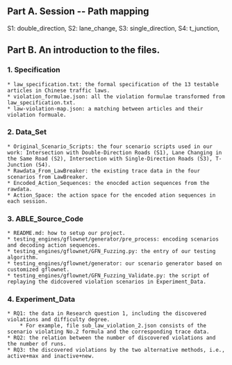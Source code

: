 ## Part A. Session -- Path mapping

S1: double_direction,
S2: lane_change,
S3: single_direction,
S4: t_junction,

## Part B. An introduction to the files.

### 1. Specification
    * law_specification.txt: the formal specification of the 13 testable articles in Chinese traffic laws.
    * violation_formulae.json: all the violation formulae transformed from law_specification.txt.
    * law-violation-map.json: a matching between articles and their violation formuale.

### 2. Data_Set
	* Original_Scenario_Scripts: the four scenario scripts used in our work: Intersection with Double-Direction Roads (S1), Lane Changing in the Same Road (S2), Intersection with Single-Direction Roads (S3), T-Junction (S4).
	* Rawdata_From_LawBreaker: the existing trace data in the four scenarios from LawBreaker.
	* Encoded_Action_Sequences: the enocded action sequences from the rawdata.
	* Action_Space: the action space for the encoded ation sequences in each session.

### 3. ABLE_Source_Code

	* README.md: how to setup our project.
	* testing_engines/gflownet/generator/pre_process: encoding scenarios and decoding action sequences.
	* testing_engines/gflownet/GFN_Fuzzing.py: the entry of our testing algorithm.
	* testing_engines/gflownet/generator: our scenario generator based on customized gflownet.
	* testing_engines/gflownet/GFN_Fuzzing_Validate.py: the script of replaying the didcovered violation scenarios in Experiment_Data.

### 4. Experiment_Data
	* RQ1: the data in Research question 1, including the discovered violations and difficulty degree.
		* For example, file sub_law_violation_2.json consists of the scenario violating No.2 formula and the corresponding trace data.
	* RQ2: the relation between the number of discovered violations and the number of runs.
	* RQ3: the discovered violations by the two alternative methods, i.e., active+max and inactive+new.

